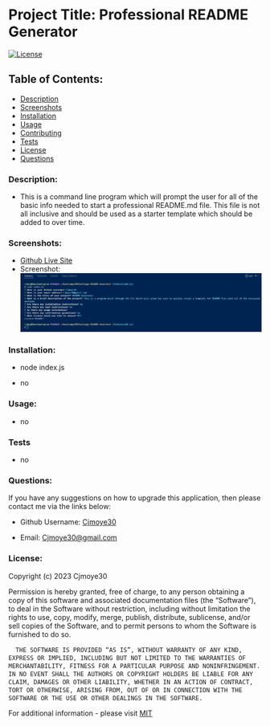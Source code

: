 
  # Project Title: Professional README Generator

  [![License](https://img.shields.io/badge/License-MIT-blue.svg)](https://opensource.org/license/mit-0/)


  ## Table of Contents:
  - [Description](#description)
  - [Screenshots](#screenshots)
  - [Installation](#installation)
  - [Usage](#usage)
  - [Contributing](#contributing)
  - [Tests](#tests)
  - [License](#license)
  - [Questions](#questions)
  
  ### Description:

  - This is a command line program which will prompt the user for all of the basic info needed to start a professional README.md file. This file is not all inclusive and should be used as a starter template which should be added to over time.


  ### Screenshots: 

  - [Github Live Site](https://cjmoye30.github.io/README_Generator/)
  - Screenshot:
  ![CLI Interface](/assets/images/09README-generator.png)

  ### Installation:

  - node index.js

  - no


  ### Usage:

  - no


  ### Tests
  - no

  ### Questions:

  If you have any suggestions on how to upgrade this application, then please contact me via the links below:
  - Github Username: [Cjmoye30](https://github.com/Cjmoye30) 

  - Email: Cjmoye30@gmail.com


  ### License:
  Copyright (c) 2023 Cjmoye30

  Permission is hereby granted, free of charge, to any person obtaining a copy of this software and associated documentation files (the “Software”), to deal in the Software without restriction, including without limitation the rights to use, copy, modify, merge, publish, distribute, sublicense, and/or sell copies of the Software, and to permit persons to whom the Software is furnished to do so.

      THE SOFTWARE IS PROVIDED “AS IS”, WITHOUT WARRANTY OF ANY KIND, EXPRESS OR IMPLIED, INCLUDING BUT NOT LIMITED TO THE WARRANTIES OF MERCHANTABILITY, FITNESS FOR A PARTICULAR PURPOSE AND NONINFRINGEMENT. IN NO EVENT SHALL THE AUTHORS OR COPYRIGHT HOLDERS BE LIABLE FOR ANY CLAIM, DAMAGES OR OTHER LIABILITY, WHETHER IN AN ACTION OF CONTRACT, TORT OR OTHERWISE, ARISING FROM, OUT OF OR IN CONNECTION WITH THE SOFTWARE OR THE USE OR OTHER DEALINGS IN THE SOFTWARE.

  For additional information  - please visit [MIT](https://opensource.org/license/mit-0/)

  